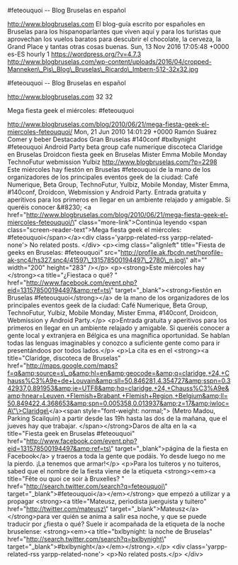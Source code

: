 \#feteouquoi -- Blog Bruselas en español

http://www.blogbruselas.com El blog-guía escrito por españoles en
Bruselas para los hispanoparlantes que viven aquí y para los turistas
que aprovechan los vuelos baratos para descubrir el chocolate, la
cerveza, la Grand Place y tantas otras cosas buenas. Sun, 13 Nov 2016
17:05:48 +0000 es-ES hourly 1 https://wordpress.org/?v=4.7.3
http://www.blogbruselas.com/wp-content/uploads/2016/04/cropped-Manneken\_Pis\_Blog\_Bruselas\_Ricardo\_Imbern-512-32x32.jpg

\#feteouquoi -- Blog Bruselas en español

http://www.blogbruselas.com 32 32

Mega fiesta geek el miércoles: \#feteouquoi

http://www.blogbruselas.com/blog/2010/06/21/mega-fiesta-geek-el-miercoles-feteouquoi/
Mon, 21 Jun 2010 14:01:29 +0000 Ramón Suárez Comer y beber Destacados
Gran Bruselas \#140conf \#bxlbynight \#feteouquoi Android Party beta
group cafe numerique discoteca Claridge en Bruselas Droidcon fiesta geek
en Bruselas Mister Emma Mobile Monday TechnoFutur webmission Yulbiz
http://www.blogbruselas.com/?p=2298 Este miércoles hay fiestón en
Bruselas \#feteouquoi de la mano de los organizadores de los principales
eventos geek de la ciudad: Café Numerique, Beta Group, TechnoFutur,
Yulbiz, Mobile Monday, Mister Emma, \#140conf, Droidcon, Webmission y
Android Party. Entrada gratuita y aperitivos para los primeros en llegar
en un ambiente relajado y amigable. Si queréis conocer &\#8230; \<a
href=\"http://www.blogbruselas.com/blog/2010/06/21/mega-fiesta-geek-el-miercoles-feteouquoi/\"
class=\"more-link\"\>Continúa leyendo \<span
class=\"screen-reader-text\"\>Mega fiesta geek el miércoles:
\#feteouquoi\</span\>\</a\>\<div class=\'yarpp-related-rss
yarpp-related-none\'\> No related posts. \</div\> \<p\>\<img
class=\"alignleft\" title=\"Fiesta de geeks en Bruselas: \#feteouquoi\"
src=\"http://profile.ak.fbcdn.net/hprofile-ak-snc4/hs327.snc4/41597\_131578500194497\_2780\_n.jpg\"
alt=\"\" width=\"200\" height=\"283\" /\>\</p\> \<p\>\<strong\>Este
miércoles hay \</strong\>\<a title=\"¿Fiestaca o qué? \"
href=\"http://www.facebook.com/event.php?eid=131578500194497&amp;ref=ts\"
target=\"\_blank\"\>\<strong\>fiestón en Bruselas
\#feteouquoi\</strong\>\</a\> de la mano de los organizadores de los
principales eventos geek de la ciudad: Café Numerique, Beta Group,
TechnoFutur, Yulbiz, Mobile Monday, Mister Emma, \#140conf, Droidcon,
Webmission y Android Party.\</p\> \<p\>Entrada gratuita y aperitivos
para los primeros en llegar en un ambiente relajado y amigable. Si
queréis conocer a gente local y extranjera en Bélgica es una magnífica
oportunidad. Se hablan todas las lenguas imaginables y conozco a
suficiente gente como para ir presentándoos por todos lados.\</p\>
\<p\>La cita es en el \<strong\>\<a title=\"Claridge, discoteca de
Bruselas\"
href=\"http://maps.google.com/maps?f=q&amp;source=s\_q&amp;hl=en&amp;geocode=&amp;q=claridge,+24,+Chauss%C3%A9e+de+Louvain&amp;sll=50.846281,4.354727&amp;sspn=0.342937,0.891953&amp;ie=UTF8&amp;hq=claridge,+24,+Chauss%C3%A9e&amp;hnear=Leuven,+Flemish+Brabant,+Flemish+Region,+Belgium&amp;ll=50.849422,4.368653&amp;spn=0.005358,0.013937&amp;z=17&amp;iwloc=A\"\>Claridge\</a\>\<span
style=\"font-weight: normal;\"\> (Metro Madou, Parking Scailquin) a
partir desde las 19h hasta las dos de la mañana, que el jueves hay que
trabajar. \</span\>\</strong\>Daros de alta en la \<a title=\"Fiesta
geek en Bruselas \#feteouquoi\"
href=\"http://www.facebook.com/event.php?eid=131578500194497&amp;ref=ts\"
target=\"\_blank\"\>página de la fiesta en Facebook\</a\> y traeros a
toda la gente que podáis. Yo desde luego no me la pierdo. ¡La tenemos
que armar!\</p\> \<p\>Para los tuiteros y no tuiteros, sabed que el
nombre de la fiesta viene de la etiqueta \<strong\>\<em\>\<a
title=\"Fête ou quoi ce soir à Bruxelles? \"
href=\"http://search.twitter.com/search?q=feteouquoi\"
target=\"\_blank\"\>\#feteouquoi\</a\>\</em\>\</strong\> que empezó a
utilizar y a propagar \<strong\>\<a title=\"Mateusz, periodista
juerguista y tuitero\" href=\"http://twitter.com/mateusz\"
target=\"\_blank\"\>Mateusz\</a\> \</strong\>para ver quién se anima a
salir esa noche, y que se puede traducir por ¿fiesta o qué? Suele ir
acompañada de la etiqueta de la noche bruselense: \<strong\>\<em\>\<a
title=\"bxlbynight: la noche de Bruselas\"
href=\"http://search.twitter.com/search?q=bxlbynight\"
target=\"\_blank\"\>\#bxlbynight\</a\>\</em\>\</strong\>.\</p\> \<div
class=\'yarpp-related-rss yarpp-related-none\'\> \<p\>No related
posts.\</p\> \</div\>
